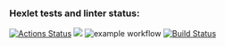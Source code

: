 ### Hexlet tests and linter status:
[![Actions Status](https://github.com/evgenii1988/python-project-lvl1/workflows/hexlet-check/badge.svg)](https://github.com/evgenii1988/python-project-lvl1/actions)
<a href="https://codeclimate.com/github/codeclimate/codeclimate/maintainability"><img src="https://api.codeclimate.com/v1/badges/a99a88d28ad37a79dbf6/maintainability" /></a>
![example workflow](https://github.com/<OWNER>/<REPOSITORY>/actions/workflows/<WORKFLOW_FILE>/badge.svg)
[![Build Status](https://travis-ci.com/username/projectname.svg?branch=master)](https://travis-ci.com/username/projectname)
